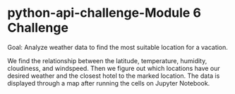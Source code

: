 # python-api-challenge-Module 6 Challenge
Goal: Analyze weather data to find the most suitable location for a vacation.

We find the relationship between the latitude, temperature, humidity, cloudiness, and windspeed.
Then we figure out which locations have our desired weather and the closest hotel to the marked location. The data is displayed through a map after running the cells on Jupyter Notebook.
